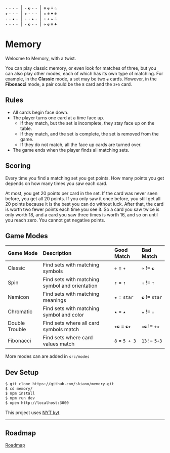 `-` `-` `-` `-`<span>&nbsp; | &nbsp;</span>`-` `☯` `-` `-`<span>&nbsp; | &nbsp;</span>`❄` `☯` `⍨` `♘`<br/>
`★` `-` `-` `-`<span>&nbsp; | &nbsp;</span>`★` `-` `-` `-`<span>&nbsp; | &nbsp;</span>`★` `❄` `♠` `❄`<br/>
`-` `-` `★` `-`<span>&nbsp; | &nbsp;</span>`-` `-` `★` `-`<span>&nbsp; | &nbsp;</span>`♘` `✈` `★` `⍨`<br/>
`-` `-` `-` `-`<span>&nbsp; | &nbsp;</span>`-` `☯` `-` `-`<span>&nbsp; | &nbsp;</span>`✈` `☯` `❄` `♠`<br/>

# Memory

Welocme to Memory, with a twist.

You can play classic memory, or even look for matches of three, but you can also play other modes, each of which has its own type of matching. For example, in the __Classic__ mode, a set may be two `☯` cards. However, in the __Fibonacci__ mode, a pair could be the `8` card and the `3+5` card.

## Rules

* All cards begin face down.
* The player turns one card at a time face up.
  * If they match, but the set is incomplete, they stay face up on the table.
  * If they match, and the set is complete, the set is removed from the game.
  * If they do not match, all the face up cards are turned over.
* The game ends when the player finds all matching sets.

## Scoring

Every time you find a matching set you get points. How many points you get depends on how many times you saw each card. 

At most, you get 20 points per card in the set. If the card was never seen before, you get all 20 points. If you only saw it once before, you still get all 20 points because it is the best you can do without luck. After that, the card is worth two fewer points each time you see it. So a card you saw twice is only worth 18, and a card you saw three times is worth 16, and so on until you reach zero. You cannot get negative points.

## Game Modes

| Game Mode | Description | Good Match | Bad Match |
| :-------- | :---------- | :--------- | :-------- |
| Classic | Find sets with matching symbols | `✈` = `✈` | `✈` != `☯`
| Spin | Find sets with matching symbol and orientation | `↑` = `↑` | `↓` != `↑` |
| Namicon | Find sets with matching meanings | `★` = `star` | `☯` != `star` |
| Chromatic | Find sets with matching symbol and color | `★` = `★` | `★` != `☆` |
| Double Trouble | Find sets where all card symbols match | `★☯` = `☯★` | `★☯` != `✈★` |
| Fibonacci | Find sets where card values match | `8` = `5 + 3` | `13` != `5+3` |

More modes can are added in `src/modes`

## Dev Setup

```bash
$ git clone https://github.com/skiano/memory.git
$ cd memory/
$ npm install
$ npm run dev
$ open http://localhost:3000
```
This project uses [NYT kyt](https://github.com/NYTimes/kyt)

---

## Roadmap

[Roadmap](https://github.com/skiano/memory/issues/2)
